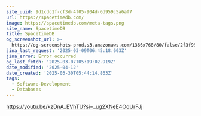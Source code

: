 ```yaml
---
site_uuid: 9d1cdc1f-cf3d-4f05-904d-6d959c5a6af7
url: https://spacetimedb.com/
image: https://spacetimedb.com/meta-tags.png
site_name: SpacetimeDB
title: SpacetimeDB
og_screenshot_url: >-
  https://og-screenshots-prod.s3.amazonaws.com/1366x768/80/false/2f3f9513cb7d4318ba57c786af7c7eb4e7d2595ec91daa0cd3f35509b07a04b9.jpeg
jina_last_request: '2025-03-09T06:45:18.603Z'
jina_error: Error occurred
og_last_fetch: '2025-03-07T05:19:02.919Z'
date_modified: '2025-04-12'
date_created: '2025-03-30T05:44:14.863Z'
tags:
  - Software-Development
  - Databases
---
```













https://youtu.be/kzDnA_EVhTU?si=_ug2XNeE4OqUrFJj
